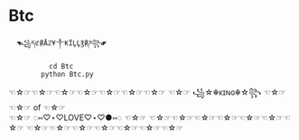 # Btc


      ◥꧁དℭ℟Åℤ¥༒₭ÏḼḼ℥℟ཌ꧂◤

              cd Btc
            python Btc.py


☜☆☞☜☆☞☜☆☞☜☆☞☜☆☞☜☆☞☜☆☞
☜☆☞    ꧁☆☬κɪɴɢ☬☆꧂     ☜☆☞
☜☆☞          of            ☜☆☞                
☜☆☞     ◌⑅♡⋆♡LOVE♡⋆♡●⑅◌    ☜☆☞
☜☆☞☜☆☞☜☆☞☜☆☞☜☆☞☜☆☞☜☆☞
☜☆☞☜☆☞☜☆☞☜☆☞☜☆☞☜☆☞☜☆☞
   
